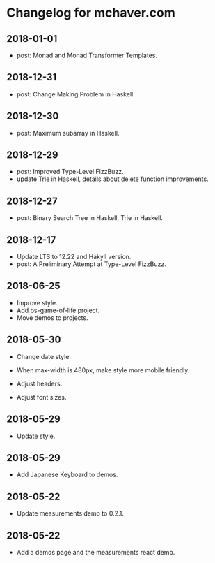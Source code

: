 # Changelog for mchaver.com

## 2018-01-01
* post: Monad and Monad Transformer Templates.

## 2018-12-31
* post: Change Making Problem in Haskell.

## 2018-12-30
* post: Maximum subarray in Haskell.

## 2018-12-29
* post: Improved Type-Level FizzBuzz.
* update Trie in Haskell, details about delete function improvements.

## 2018-12-27
* post: Binary Search Tree in Haskell, Trie in Haskell.

## 2018-12-17
* Update LTS to 12.22 and Hakyll version.
* post: A Preliminary Attempt at Type-Level FizzBuzz.

## 2018-06-25

* Improve style.
* Add bs-game-of-life project.
* Move demos to projects.

## 2018-05-30

* Change date style.

* When max-width is 480px, make style more mobile friendly.

* Adjust headers.

* Adjust font sizes.

## 2018-05-29

* Update style.

## 2018-05-29

* Add Japanese Keyboard to demos.

## 2018-05-22

* Update measurements demo to 0.2.1.

## 2018-05-22

* Add a demos page and the measurements react demo.
